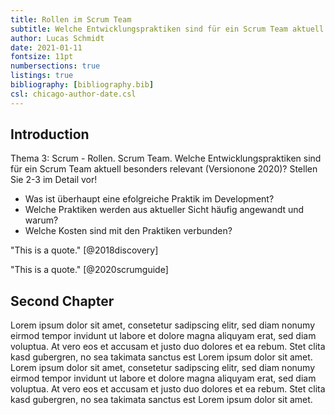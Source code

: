 ```yaml
---
title: Rollen im Scrum Team
subtitle: Welche Entwicklungspraktiken sind für ein Scrum Team aktuell besonders relevant?
author: Lucas Schmidt
date: 2021-01-11
fontsize: 11pt
numbersections: true
listings: true
bibliography: [bibliography.bib]
csl: chicago-author-date.csl
---
```


## Introduction

Thema 3: Scrum - Rollen. Scrum Team. Welche Entwicklungspraktiken sind für ein Scrum Team aktuell
besonders relevant (Versionone 2020)? Stellen Sie 2-3 im Detail vor!
* Was ist überhaupt eine efolgreiche Praktik im Development?
* Welche Praktiken werden aus aktueller Sicht häufig angewandt und warum?
* Welche Kosten sind mit den Praktiken verbunden?

"This is a quote." [@2018discovery]

"This is a quote." [@2020scrumguide]

## Second Chapter

Lorem ipsum dolor sit amet, consetetur sadipscing elitr, sed diam nonumy eirmod tempor invidunt ut labore et dolore magna aliquyam erat, sed diam voluptua. At vero eos et accusam et justo duo dolores et ea rebum. Stet clita kasd gubergren, no sea takimata sanctus est Lorem ipsum dolor sit amet. Lorem ipsum dolor sit amet, consetetur sadipscing elitr, sed diam nonumy eirmod tempor invidunt ut labore et dolore magna aliquyam erat, sed diam voluptua. At vero eos et accusam et justo duo dolores et ea rebum. Stet clita kasd gubergren, no sea takimata sanctus est Lorem ipsum dolor sit amet.
